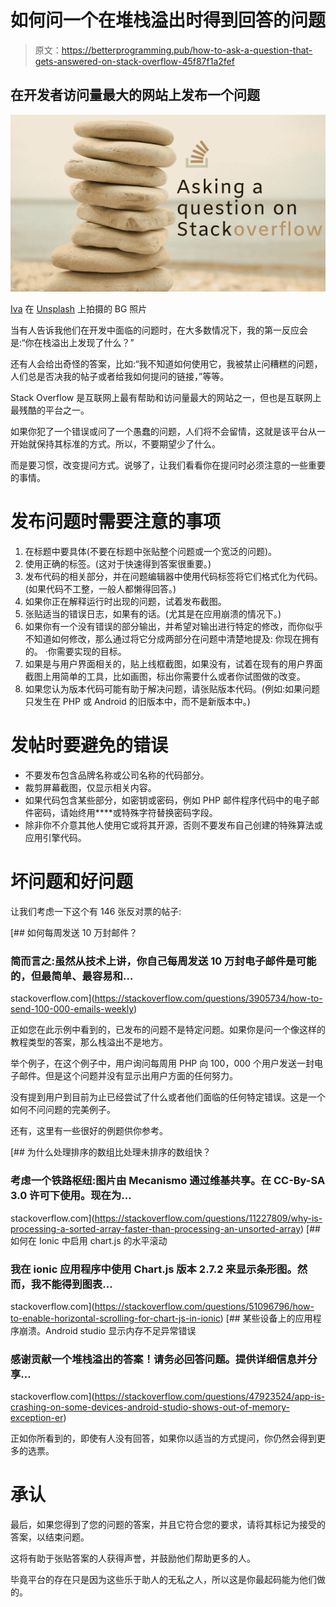 # 如何问一个在堆栈溢出时得到回答的问题

> 原文：<https://betterprogramming.pub/how-to-ask-a-question-that-gets-answered-on-stack-overflow-45f87f1a2fef>

## 在开发者访问量最大的网站上发布一个问题

![](img/0e9151fda193c7439b9f880c96e45dbc.png)

[Iva](https://unsplash.com/@eklektikum?utm_source=unsplash&utm_medium=referral&utm_content=creditCopyText) 在 [Unsplash](https://unsplash.com/s/photos/stack-overflow?utm_source=unsplash&utm_medium=referral&utm_content=creditCopyText) 上拍摄的 BG 照片

当有人告诉我他们在开发中面临的问题时，在大多数情况下，我的第一反应会是:“你在栈溢出上发现了什么？”

还有人会给出奇怪的答案，比如:“我不知道如何使用它，我被禁止问糟糕的问题，人们总是否决我的帖子或者给我如何提问的链接，”等等。

Stack Overflow 是互联网上最有帮助和访问量最大的网站之一，但也是互联网上最残酷的平台之一。

如果你犯了一个错误或问了一个愚蠢的问题，人们将不会留情，这就是该平台从一开始就保持其标准的方式。所以，不要期望少了什么。

而是要习惯，改变提问方式。说够了，让我们看看你在提问时必须注意的一些重要的事情。

# 发布问题时需要注意的事项

1.  在标题中要具体(不要在标题中张贴整个问题或一个宽泛的问题)。
2.  使用正确的标签。(这对于快速得到答案很重要。)
3.  发布代码的相关部分，并在问题编辑器中使用代码标签将它们格式化为代码。(如果代码不工整，一般人都懒得回答。)
4.  如果你正在解释运行时出现的问题，试着发布截图。
5.  张贴适当的错误日志，如果有的话。(尤其是在应用崩溃的情况下。)
6.  如果你有一个没有错误的部分输出，并希望对输出进行特定的修改，而你似乎不知道如何修改，那么通过将它分成两部分在问题中清楚地提及:
    你现在拥有的。
    ·你需要实现的目标。
7.  如果是与用户界面相关的，贴上线框截图，如果没有，试着在现有的用户界面截图上用简单的工具，比如画图，标出你需要什么或者你试图做的改变。
8.  如果您认为版本代码可能有助于解决问题，请张贴版本代码。(例如:如果问题只发生在 PHP 或 Android 的旧版本中，而不是新版本中。)

# 发帖时要避免的错误

*   不要发布包含品牌名称或公司名称的代码部分。
*   裁剪屏幕截图，仅显示相关内容。
*   如果代码包含某些部分，如密钥或密码，例如 PHP 邮件程序代码中的电子邮件密码，请始终用****或特殊字符替换密码字段。
*   除非你不介意其他人使用它或将其开源，否则不要发布自己创建的特殊算法或应用引擎代码。

# 坏问题和好问题

让我们考虑一下这个有 146 张反对票的帖子:

[](https://stackoverflow.com/questions/3905734/how-to-send-100-000-emails-weekly) [## 如何每周发送 10 万封邮件？

### 简而言之:虽然从技术上讲，你自己每周发送 10 万封电子邮件是可能的，但最简单、最容易和…

stackoverflow.com](https://stackoverflow.com/questions/3905734/how-to-send-100-000-emails-weekly) 

正如您在此示例中看到的，已发布的问题不是特定问题。如果你是问一个像这样的教程类型的答案，那么栈溢出不是地方。

举个例子，在这个例子中，用户询问每周用 PHP 向 100，000 个用户发送一封电子邮件。但是这个问题并没有显示出用户方面的任何努力。

没有提到用户到目前为止已经尝试了什么或者他们面临的任何特定错误。这是一个如何不问问题的完美例子。

还有，这里有一些很好的例题供你参考。

[](https://stackoverflow.com/questions/11227809/why-is-processing-a-sorted-array-faster-than-processing-an-unsorted-array) [## 为什么处理排序的数组比处理未排序的数组快？

### 考虑一个铁路枢纽:图片由 Mecanismo 通过维基共享。在 CC-By-SA 3.0 许可下使用。现在为…

stackoverflow.com](https://stackoverflow.com/questions/11227809/why-is-processing-a-sorted-array-faster-than-processing-an-unsorted-array) [](https://stackoverflow.com/questions/51096796/how-to-enable-horizontal-scrolling-for-chart-js-in-ionic) [## 如何在 Ionic 中启用 chart.js 的水平滚动

### 我在 ionic 应用程序中使用 Chart.js 版本 2.7.2 来显示条形图。然而，我不能得到图表…

stackoverflow.com](https://stackoverflow.com/questions/51096796/how-to-enable-horizontal-scrolling-for-chart-js-in-ionic) [](https://stackoverflow.com/questions/47923524/app-is-crashing-on-some-devices-android-studio-shows-out-of-memory-exception-er) [## 某些设备上的应用程序崩溃。Android studio 显示内存不足异常错误

### 感谢贡献一个堆栈溢出的答案！请务必回答问题。提供详细信息并分享…

stackoverflow.com](https://stackoverflow.com/questions/47923524/app-is-crashing-on-some-devices-android-studio-shows-out-of-memory-exception-er) 

正如你所看到的，即使有人没有回答，如果你以适当的方式提问，你仍然会得到更多的选票。

# 承认

最后，如果您得到了您的问题的答案，并且它符合您的要求，请将其标记为接受的答案，以结束问题。

这将有助于张贴答案的人获得声誉，并鼓励他们帮助更多的人。

毕竟平台的存在只是因为这些乐于助人的无私之人，所以这是你最起码能为他们做的。